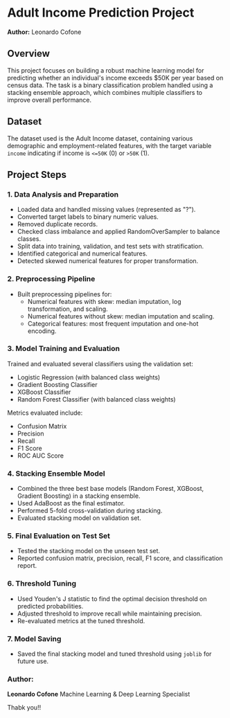 # Adult Income Prediction Project

**Author:** Leonardo Cofone

## Overview

This project focuses on building a robust machine learning model for predicting whether an individual's income exceeds $50K per year based on census data. The task is a binary classification problem handled using a stacking ensemble approach, which combines multiple classifiers to improve overall performance.

## Dataset

The dataset used is the Adult Income dataset, containing various demographic and employment-related features, with the target variable `income` indicating if income is `<=50K` (0) or `>50K` (1).

## Project Steps

### 1. Data Analysis and Preparation

- Loaded data and handled missing values (represented as "?").
- Converted target labels to binary numeric values.
- Removed duplicate records.
- Checked class imbalance and applied RandomOverSampler to balance classes.
- Split data into training, validation, and test sets with stratification.
- Identified categorical and numerical features.
- Detected skewed numerical features for proper transformation.

### 2. Preprocessing Pipeline

- Built preprocessing pipelines for:
  - Numerical features with skew: median imputation, log transformation, and scaling.
  - Numerical features without skew: median imputation and scaling.
  - Categorical features: most frequent imputation and one-hot encoding.

### 3. Model Training and Evaluation

Trained and evaluated several classifiers using the validation set:

- Logistic Regression (with balanced class weights)
- Gradient Boosting Classifier
- XGBoost Classifier
- Random Forest Classifier (with balanced class weights)

Metrics evaluated include:
- Confusion Matrix
- Precision
- Recall
- F1 Score
- ROC AUC Score

### 4. Stacking Ensemble Model

- Combined the three best base models (Random Forest, XGBoost, Gradient Boosting) in a stacking ensemble.
- Used AdaBoost as the final estimator.
- Performed 5-fold cross-validation during stacking.
- Evaluated stacking model on validation set.

### 5. Final Evaluation on Test Set

- Tested the stacking model on the unseen test set.
- Reported confusion matrix, precision, recall, F1 score, and classification report.

### 6. Threshold Tuning

- Used Youden's J statistic to find the optimal decision threshold on predicted probabilities.
- Adjusted threshold to improve recall while maintaining precision.
- Re-evaluated metrics at the tuned threshold.

### 7. Model Saving

- Saved the final stacking model and tuned threshold using `joblib` for future use.
  
### Author:

**Leonardo Cofone**
Machine Learning & Deep Learning Specialist

Thabk you!!
